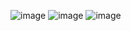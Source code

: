 ![image](https://github.com/user-attachments/assets/7f7c00db-6abf-41e8-b5a8-a9888cb0dda6)
![image](https://github.com/user-attachments/assets/26df3ea4-a71d-4556-a878-0480620ff68e)
![image](https://github.com/user-attachments/assets/cf66ca82-5ac5-4745-85f4-b68d4fd60a54)


